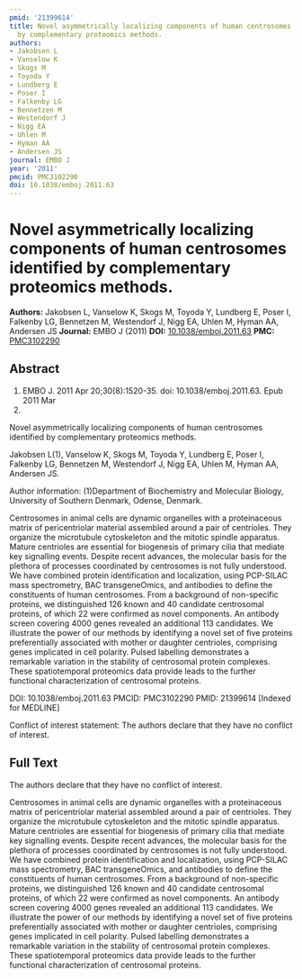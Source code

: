 ```yaml
---
pmid: '21399614'
title: Novel asymmetrically localizing components of human centrosomes identified
  by complementary proteomics methods.
authors:
- Jakobsen L
- Vanselow K
- Skogs M
- Toyoda Y
- Lundberg E
- Poser I
- Falkenby LG
- Bennetzen M
- Westendorf J
- Nigg EA
- Uhlen M
- Hyman AA
- Andersen JS
journal: EMBO J
year: '2011'
pmcid: PMC3102290
doi: 10.1038/emboj.2011.63
---
```


# Novel asymmetrically localizing components of human centrosomes identified by complementary proteomics methods.
**Authors:** Jakobsen L, Vanselow K, Skogs M, Toyoda Y, Lundberg E, Poser I, Falkenby LG, Bennetzen M, Westendorf J, Nigg EA, Uhlen M, Hyman AA, Andersen JS
**Journal:** EMBO J (2011)
**DOI:** [10.1038/emboj.2011.63](https://doi.org/10.1038/emboj.2011.63)
**PMC:** [PMC3102290](https://www.ncbi.nlm.nih.gov/pmc/articles/PMC3102290/)

## Abstract

1. EMBO J. 2011 Apr 20;30(8):1520-35. doi: 10.1038/emboj.2011.63. Epub 2011 Mar
11.

Novel asymmetrically localizing components of human centrosomes identified by 
complementary proteomics methods.

Jakobsen L(1), Vanselow K, Skogs M, Toyoda Y, Lundberg E, Poser I, Falkenby LG, 
Bennetzen M, Westendorf J, Nigg EA, Uhlen M, Hyman AA, Andersen JS.

Author information:
(1)Department of Biochemistry and Molecular Biology, University of Southern 
Denmark, Odense, Denmark.

Centrosomes in animal cells are dynamic organelles with a proteinaceous matrix 
of pericentriolar material assembled around a pair of centrioles. They organize 
the microtubule cytoskeleton and the mitotic spindle apparatus. Mature 
centrioles are essential for biogenesis of primary cilia that mediate key 
signalling events. Despite recent advances, the molecular basis for the plethora 
of processes coordinated by centrosomes is not fully understood. We have 
combined protein identification and localization, using PCP-SILAC mass 
spectrometry, BAC transgeneOmics, and antibodies to define the constituents of 
human centrosomes. From a background of non-specific proteins, we distinguished 
126 known and 40 candidate centrosomal proteins, of which 22 were confirmed as 
novel components. An antibody screen covering 4000 genes revealed an additional 
113 candidates. We illustrate the power of our methods by identifying a novel 
set of five proteins preferentially associated with mother or daughter 
centrioles, comprising genes implicated in cell polarity. Pulsed labelling 
demonstrates a remarkable variation in the stability of centrosomal protein 
complexes. These spatiotemporal proteomics data provide leads to the further 
functional characterization of centrosomal proteins.

DOI: 10.1038/emboj.2011.63
PMCID: PMC3102290
PMID: 21399614 [Indexed for MEDLINE]

Conflict of interest statement: The authors declare that they have no conflict 
of interest.

## Full Text

The authors declare that they have no conflict of interest.

Centrosomes in animal cells are dynamic organelles with a proteinaceous matrix of pericentriolar material assembled around a pair of centrioles. They organize the microtubule cytoskeleton and the mitotic spindle apparatus. Mature centrioles are essential for biogenesis of primary cilia that mediate key signalling events. Despite recent advances, the molecular basis for the plethora of processes coordinated by centrosomes is not fully understood. We have combined protein identification and localization, using PCP-SILAC mass spectrometry, BAC transgeneOmics, and antibodies to define the constituents of human centrosomes. From a background of non-specific proteins, we distinguished 126 known and 40 candidate centrosomal proteins, of which 22 were confirmed as novel components. An antibody screen covering 4000 genes revealed an additional 113 candidates. We illustrate the power of our methods by identifying a novel set of five proteins preferentially associated with mother or daughter centrioles, comprising genes implicated in cell polarity. Pulsed labelling demonstrates a remarkable variation in the stability of centrosomal protein complexes. These spatiotemporal proteomics data provide leads to the further functional characterization of centrosomal proteins.

